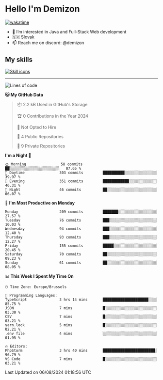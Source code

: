 # Hello I'm Demizon
[![wakatime](https://wakatime.com/badge/user/6ad1949f-d6d7-44f9-9eee-c35e54cc499b.svg)](https://wakatime.com/@6ad1949f-d6d7-44f9-9eee-c35e54cc499b)
- 👀 I’m interested in Java and Full-Stack Web development
- 🇸🇰 Slovak
- 📫 Reach me on discord: @demizon

## My skills
[![Skill icons](https://skillicons.dev/icons?i=java,js,ts,html,css,react,nextjs,tailwind,supabase,py,git,docker,linux,mysql,postgres,mongo&theme=dark)](https://github.com/Demizon3433)

---

<!--START_SECTION:waka-->
![Lines of code](https://img.shields.io/badge/From%20Hello%20World%20I%27ve%20Written-214.6%20thousand%20lines%20of%20code-blue)

**🐱 My GitHub Data** 

> 📦 2.2 kB Used in GitHub's Storage 
 > 
> 🏆 0 Contributions in the Year 2024
 > 
> 🚫 Not Opted to Hire
 > 
> 📜 4 Public Repositories 
 > 
> 🔑 9 Private Repositories 
 > 
**I'm a Night 🦉** 

```text
🌞 Morning                58 commits          ██░░░░░░░░░░░░░░░░░░░░░░░   07.65 % 
🌆 Daytime                303 commits         ██████████░░░░░░░░░░░░░░░   39.97 % 
🌃 Evening                351 commits         ████████████░░░░░░░░░░░░░   46.31 % 
🌙 Night                  46 commits          ██░░░░░░░░░░░░░░░░░░░░░░░   06.07 % 
```
📅 **I'm Most Productive on Monday** 

```text
Monday                   209 commits         ███████░░░░░░░░░░░░░░░░░░   27.57 % 
Tuesday                  76 commits          ███░░░░░░░░░░░░░░░░░░░░░░   10.03 % 
Wednesday                94 commits          ███░░░░░░░░░░░░░░░░░░░░░░   12.40 % 
Thursday                 93 commits          ███░░░░░░░░░░░░░░░░░░░░░░   12.27 % 
Friday                   155 commits         █████░░░░░░░░░░░░░░░░░░░░   20.45 % 
Saturday                 70 commits          ██░░░░░░░░░░░░░░░░░░░░░░░   09.23 % 
Sunday                   61 commits          ██░░░░░░░░░░░░░░░░░░░░░░░   08.05 % 
```


📊 **This Week I Spent My Time On** 

```text
🕑︎ Time Zone: Europe/Brussels

💬 Programming Languages: 
TypeScript               3 hrs 14 mins       █████████████████████░░░░   85.75 % 
JSON                     7 mins              █░░░░░░░░░░░░░░░░░░░░░░░░   03.30 % 
CSV                      7 mins              █░░░░░░░░░░░░░░░░░░░░░░░░   03.21 % 
yarn.lock                5 mins              █░░░░░░░░░░░░░░░░░░░░░░░░   02.21 % 
.env file                4 mins              ░░░░░░░░░░░░░░░░░░░░░░░░░   01.95 % 

🔥 Editors: 
PhpStorm                 3 hrs 40 mins       ████████████████████████░   96.79 % 
VS Code                  7 mins              █░░░░░░░░░░░░░░░░░░░░░░░░   03.21 % 
```


 Last Updated on 06/08/2024 01:18:56 UTC
<!--END_SECTION:waka-->
